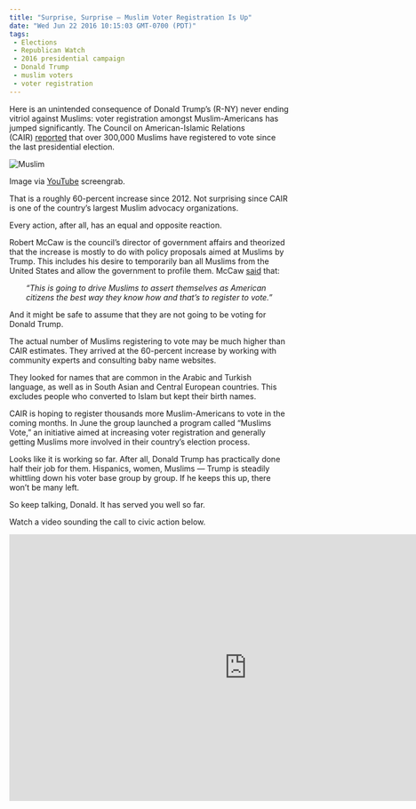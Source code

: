 ```yaml
---
title: "Surprise, Surprise – Muslim Voter Registration Is Up"
date: "Wed Jun 22 2016 10:15:03 GMT-0700 (PDT)"
tags: 
 - Elections
 - Republican Watch
 - 2016 presidential campaign
 - Donald Trump
 - muslim voters
 - voter registration
---
```

<p><!-- Quick Adsense WordPress Plugin: http://quicksense.net/ --></p><p>Here is an unintended consequence of Donald Trump&#x2019;s (R-NY) never ending vitriol against Muslims: voter registration amongst Muslim-Americans has jumped significantly.&#xA0;The Council on American-Islamic Relations (CAIR)&#xA0;<a href="http://www.cnn.com/2016/06/21/politics/muslim-voters-election/index.html" onclick="__gaTracker(&apos;send&apos;, &apos;event&apos;, &apos;outbound-article&apos;, &apos;http://www.cnn.com/2016/06/21/politics/muslim-voters-election/index.html&apos;, &apos;reported&apos;);" target="_blank">reported</a> that over 300,000 Muslims have registered to vote since the last&#xA0;presidential election.</p><div id="attachment_138581" style="width: 650px" class="wp-caption aligncenter"><img class="wp-image-138581 size-full" src="http://i0.wp.com/cdn.liberalamerica.org/wp-content/uploads/2016/06/Screen-Shot-2016-06-22-at-11.45.50-AM.png?resize=640%2C357" alt="Muslim" srcset="http://i0.wp.com/cdn.liberalamerica.org/wp-content/uploads/2016/06/Screen-Shot-2016-06-22-at-11.45.50-AM.png?resize=640%2C357 640w, http://i0.wp.com/cdn.liberalamerica.org/wp-content/uploads/2016/06/Screen-Shot-2016-06-22-at-11.45.50-AM.png?resize=640%2C357 64w, http://i0.wp.com/cdn.liberalamerica.org/wp-content/uploads/2016/06/Screen-Shot-2016-06-22-at-11.45.50-AM.png?resize=640%2C357 350w, http://i0.wp.com/cdn.liberalamerica.org/wp-content/uploads/2016/06/Screen-Shot-2016-06-22-at-11.45.50-AM.png?resize=640%2C357 600w" sizes="(max-width: 640px) 100vw, 640px" data-recalc-dims="1">
<p class="wp-caption-text">Image via <a href="https://www.youtube.com/watch?v=E20xLQbTkbs" onclick="__gaTracker(&apos;send&apos;, &apos;event&apos;, &apos;outbound-article&apos;, &apos;https://www.youtube.com/watch?v=E20xLQbTkbs&apos;, &apos;YouTube&apos;);">YouTube</a> screengrab.</p>
</div><p>That is a roughly 60-percent increase since 2012. Not surprising since CAIR is&#xA0;one of the country&#x2019;s largest Muslim advocacy organizations.</p><p>Every action, after all, has an equal and opposite reaction.</p><p>Robert McCaw is the council&#x2019;s director of government affairs and theorized that the increase is mostly to do with policy proposals aimed at Muslims by Trump. This includes his desire to temporarily ban all Muslims from the United States and allow the government to profile them. McCaw&#xA0;<a href="http://www.cnn.com/2016/06/21/politics/muslim-voters-election/index.html" onclick="__gaTracker(&apos;send&apos;, &apos;event&apos;, &apos;outbound-article&apos;, &apos;http://www.cnn.com/2016/06/21/politics/muslim-voters-election/index.html&apos;, &apos;said&apos;);" target="_blank">said</a> that:</p><p style="padding-left: 30px;"><em>&#x201C;This is going to drive Muslims to assert themselves as American citizens the best way they know how and that&#x2019;s to register to vote.&#x201D; &#xA0;</em></p><p>And it might be safe to assume that they are not going to be voting for Donald Trump.</p><p>The actual number of Muslims registering to vote may be much higher than CAIR estimates. They arrived at the 60-percent increase by working with community experts and consulting baby name websites.</p><p>They looked&#xA0;for&#xA0;names that are common in the Arabic and Turkish language, as well as in South Asian and Central European countries. This excludes people who converted to Islam but kept their birth names.</p><p><!-- Quick Adsense WordPress Plugin: http://quicksense.net/ --></p><p>CAIR is hoping to register thousands more Muslim-Americans to vote in the coming months. In June the group launched a program called &#x201C;Muslims Vote,&#x201D; an initiative aimed at increasing voter registration and generally getting Muslims more involved in their country&#x2019;s election process.</p><p>Looks like it is working so far. After all, Donald Trump has practically done half their job for them.&#xA0;Hispanics, women, Muslims &#x2014; Trump is steadily whittling down his voter base group by group. If he keeps this up, there won&#x2019;t be many left.</p><p>So keep talking, Donald. It has served you well so far.</p><p>Watch a video sounding the call to civic action below.</p><p><iframe width="853" height="480" src="https://www.youtube.com/embed/E20xLQbTkbs" frameborder="0" allowfullscreen></iframe></p><div style="font-size:0px;height:0px;line-height:0px;margin:0;padding:0;clear:both"></div>